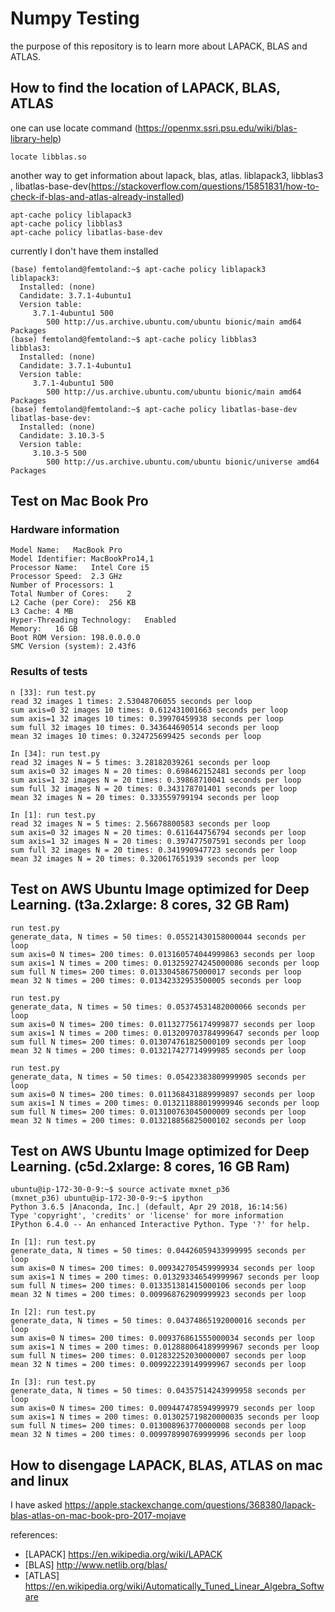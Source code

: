 # Numpy Testing

the purpose of this repository is to learn more about LAPACK, BLAS and ATLAS.

## How to find the location of LAPACK, BLAS, ATLAS
one can use locate command (https://openmx.ssri.psu.edu/wiki/blas-library-help)

``locate libblas.so`` 

another way to get information about lapack, blas, atlas.  liblapack3, libblas3 , libatlas-base-dev(https://stackoverflow.com/questions/15851831/how-to-check-if-blas-and-atlas-already-installed)

```
apt-cache policy liblapack3
apt-cache policy libblas3
apt-cache policy libatlas-base-dev
```

currently I don't have them installed
```
(base) femtoland@femtoland:~$ apt-cache policy liblapack3
liblapack3:
  Installed: (none)
  Candidate: 3.7.1-4ubuntu1
  Version table:
     3.7.1-4ubuntu1 500
        500 http://us.archive.ubuntu.com/ubuntu bionic/main amd64 Packages
(base) femtoland@femtoland:~$ apt-cache policy libblas3
libblas3:
  Installed: (none)
  Candidate: 3.7.1-4ubuntu1
  Version table:
     3.7.1-4ubuntu1 500
        500 http://us.archive.ubuntu.com/ubuntu bionic/main amd64 Packages
(base) femtoland@femtoland:~$ apt-cache policy libatlas-base-dev
libatlas-base-dev:
  Installed: (none)
  Candidate: 3.10.3-5
  Version table:
     3.10.3-5 500
        500 http://us.archive.ubuntu.com/ubuntu bionic/universe amd64 Packages
```
## Test on Mac Book Pro
### Hardware information
  ```
  Model Name:	MacBook Pro
  Model Identifier:	MacBookPro14,1
  Processor Name:	Intel Core i5
  Processor Speed:	2.3 GHz
  Number of Processors:	1
  Total Number of Cores:	2
  L2 Cache (per Core):	256 KB
  L3 Cache:	4 MB
  Hyper-Threading Technology:	Enabled
  Memory:	16 GB
  Boot ROM Version:	198.0.0.0.0
  SMC Version (system):	2.43f6
  ```
### Results of tests
```
n [33]: run test.py
read 32 images 1 times: 2.53048706055 seconds per loop
sum axis=0 32 images 10 times: 0.612431001663 seconds per loop
sum axis=1 32 images 10 times: 0.39970459938 seconds per loop
sum full 32 images 10 times: 0.343644690514 seconds per loop
mean 32 images 10 times: 0.324725699425 seconds per loop

In [34]: run test.py
read 32 images N = 5 times: 3.28182039261 seconds per loop
sum axis=0 32 images N = 20 times: 0.698462152481 seconds per loop
sum axis=1 32 images N = 20 times: 0.39868710041 seconds per loop
sum full 32 images N = 20 times: 0.343178701401 seconds per loop
mean 32 images N = 20 times: 0.333559799194 seconds per loop

In [1]: run test.py
read 32 images N = 5 times: 2.56678800583 seconds per loop
sum axis=0 32 images N = 20 times: 0.611644756794 seconds per loop
sum axis=1 32 images N = 20 times: 0.397477507591 seconds per loop
sum full 32 images N = 20 times: 0.341990947723 seconds per loop
mean 32 images N = 20 times: 0.320617651939 seconds per loop
```


## Test on AWS Ubuntu Image optimized for Deep Learning. (t3a.2xlarge: 8 cores, 32 GB Ram) 

```
run test.py
generate_data, N times = 50 times: 0.05521430158000044 seconds per loop
sum axis=0 N times= 200 times: 0.013160574044999863 seconds per loop
sum axis=1 N times = 200 times: 0.013259274245000086 seconds per loop
sum full N times= 200 times: 0.01330458675000017 seconds per loop
mean 32 N times = 200 times: 0.01342332953500005 seconds per loop

run test.py 
generate_data, N times = 50 times: 0.05374531482000066 seconds per loop
sum axis=0 N times= 200 times: 0.011327756174999877 seconds per loop
sum axis=1 N times = 200 times: 0.013209703784999647 seconds per loop
sum full N times= 200 times: 0.013074761825000109 seconds per loop
mean 32 N times = 200 times: 0.013217427714999985 seconds per loop

run test.py 
generate_data, N times = 50 times: 0.05423383809999905 seconds per loop
sum axis=0 N times= 200 times: 0.011368431889999897 seconds per loop
sum axis=1 N times = 200 times: 0.013211888019999946 seconds per loop
sum full N times= 200 times: 0.013100763045000009 seconds per loop
mean 32 N times = 200 times: 0.013218856825000102 seconds per loop
```

## Test on AWS Ubuntu Image optimized for Deep Learning. (c5d.2xlarge: 8 cores, 16 GB Ram) 

```
ubuntu@ip-172-30-0-9:~$ source activate mxnet_p36
(mxnet_p36) ubuntu@ip-172-30-0-9:~$ ipython
Python 3.6.5 |Anaconda, Inc.| (default, Apr 29 2018, 16:14:56)
Type 'copyright', 'credits' or 'license' for more information
IPython 6.4.0 -- An enhanced Interactive Python. Type '?' for help.

In [1]: run test.py
generate_data, N times = 50 times: 0.04426059433999995 seconds per loop
sum axis=0 N times= 200 times: 0.009342705459999934 seconds per loop
sum axis=1 N times = 200 times: 0.013293346549999967 seconds per loop
sum full N times= 200 times: 0.013351381415000106 seconds per loop
mean 32 N times = 200 times: 0.009968762909999923 seconds per loop

In [2]: run test.py
generate_data, N times = 50 times: 0.04374865192000016 seconds per loop
sum axis=0 N times= 200 times: 0.009376861555000034 seconds per loop
sum axis=1 N times = 200 times: 0.012888064189999967 seconds per loop
sum full N times= 200 times: 0.012832252030000007 seconds per loop
mean 32 N times = 200 times: 0.009922239149999967 seconds per loop

In [3]: run test.py
generate_data, N times = 50 times: 0.04357514243999958 seconds per loop
sum axis=0 N times= 200 times: 0.009447478594999979 seconds per loop
sum axis=1 N times = 200 times: 0.013025719820000035 seconds per loop
sum full N times= 200 times: 0.013008963770000008 seconds per loop
mean 32 N times = 200 times: 0.009978990769999996 seconds per loop
```

## How to disengage LAPACK, BLAS, ATLAS on mac and linux

I have asked https://apple.stackexchange.com/questions/368380/lapack-blas-atlas-on-mac-book-pro-2017-mojave

references:
- [LAPACK] https://en.wikipedia.org/wiki/LAPACK
- [BLAS] http://www.netlib.org/blas/
- [ATLAS] https://en.wikipedia.org/wiki/Automatically_Tuned_Linear_Algebra_Software
